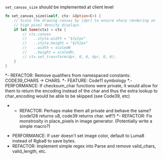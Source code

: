 `set_canvas_size` should be implemented at client level

```rust
fn set_canvas_size(&self, ctx: &Option<C>) {
    // Scale the drawing canvas by [dpr] to ensure sharp rendering on
    // high pixel density displays.
    if let Some(ctx) = ctx {
        // ctx.canvas
        //   ..style.width = "${w}px"
        //   ..style.height = "${h}px"
        //   ..width = scaledW
        //   ..height = scaledH;
        // ctx.set_transform(dpr, 0, 0, dpr, 0, 0);
    }
}
```

*- REFACTOR: Remove qualifiers from namespaced constants: CODE39_CHARS -> CHARS.
*- FEATURE: Code11 symbology
*.- PERFORMANCE: If checksum_char functions were private, it would allow for them to return the encoding instead of the char and thus the extra lookup to char_encoding would be able to be skipped (see Code39, etc)
*  - REFACTOR: Perhaps make them all private and behave the same? (code128 returns u8, code39 returns char. wtf?)
*- REFACTOR: Fix monstrosity in place_pixels in image generator. (Potentially write a simple macro?)
- PERFORMANCE: If user doesn't set image color, default to Luma8 instead of Rgba8 to save bytes.
- REFACTOR: Implement simple regex into Parse and remove valid_chars, valid_length, etc.

